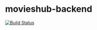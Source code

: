 # movieshub-backend
[![Build Status](https://travis-ci.org/ocranbillions/movieshub-backend.svg?branch=develop)](https://travis-ci.org/ocranbillions/movieshub-backend)